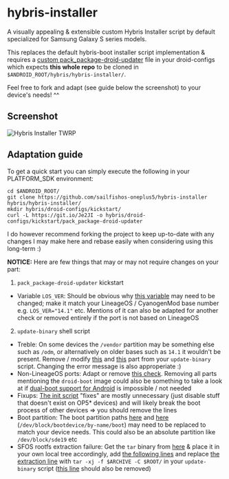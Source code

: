 # hybris-installer
A visually appealing & extensible custom Hybris Installer script by default specialized for Samsung Galaxy S series models.

This replaces the default hybris-boot installer script implementation & requires a [custom pack_package-droid-updater](https://github.com/sailfishos-oneplus5/droid-config-cheeseburger/blob/master/kickstart/pack_package-droid-updater) file in your droid-configs which expects **this whole repo** to be cloned in `$ANDROID_ROOT/hybris/hybris-installer/`.

Feel free to fork and adapt (see guide below the screenshot) to your device's needs! ^^

## Screenshot

![Hybris Installer TWRP](screenshots/hybris-installer-twrp.png "Hybris Installer in action | TWRP")

## Adaptation guide

To get a quick start you can simply execute the following in your PLATFORM_SDK environment:
```
cd $ANDROID_ROOT/
git clone https://github.com/sailfishos-oneplus5/hybris-installer hybris/hybris-installer/
mkdir hybris/droid-configs/kickstart/
curl -L https://git.io/Je2JI -o hybris/droid-configs/kickstart/pack_package-droid-updater
```

I do however recommend forking the project to keep up-to-date with any changes I may make here and rebase easily when considering using this long-term :)

**NOTICE:** Here are few things that may or may not require changes on your part:

1. `pack_package-droid-updater` kickstart
- Variable `LOS_VER`: Should be obvious why [this variable](https://git.io/Je2ky) may need to be changed; make it match your LineageOS / CyanogenMod base number e.g. `LOS_VER="14.1"` etc. Mentions of it can also be adapted for another check or removed entirely if the port is not based on LineageOS

2. `update-binary` shell script
- Treble: On some devices the `/vendor` partition may be something else such as `/odm`, or alternatively on older bases such as `14.1` it wouldn't be present. Remove / modify [this](https://git.io/Je2JF) and [this](https://git.io/Je2JA) part from your `update-binary` script. Changing the error message is also approperiate :)
- Non-LineageOS ports: Adapt or remove [this check](https://git.io/Je2Jp). Removing all parts mentioning the `droid-boot` image could also be something to take a look at if [dual-boot support for Android](https://github.com/sailfishos-oneplus5/boot-switcher) is impossible / not needed
- Fixups: [The init script](https://git.io/Je2Tq) "fixes" are mostly unnecessary (just disable stuff that doesn't exist on OP5* devices) and will likely break the boot process of other devices => you should remove the lines
- Boot partition: The boot partition paths [here](https://git.io/Je2ki) and [here](https://git.io/Je2kP) (`/dev/block/bootdevice/by-name/boot`) may need to be replaced to match your device needs. This could also be an absolute partition like `/dev/block/sde19` etc
- SFOS rootfs extraction failure: Get the `tar` binary from [here](https://github.com/sailfishos-oneplus5/hybris-installer/tree/8b90aa2536a61a571c0feb87ecd24bc9766ff251/hybris-installer) & place it in your own local tree accordingly, add [the following lines](https://git.io/Je2JX) and replace [the extraction line](https://git.io/Je2TV) with `tar -xj -f $ARCHIVE -C $ROOT/` in your `update-binary` script ([this line](https://git.io/Je2T0) should also be removed)
